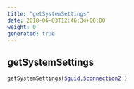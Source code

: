 ```yaml
---
title: "getSystemSettings"
date: 2018-06-03T12:46:34+00:00
weight: 0
generated: true
---
```


## getSystemSettings



```php
getSystemSettings($guid,$connection2 )
```






